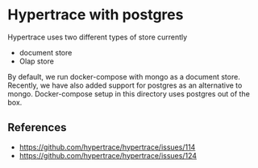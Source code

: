 # Hypertrace with postgres
Hypertrace uses two different types of store currently
- document store
- Olap store

By default, we run docker-compose with mongo as a document store. Recently, we have also added support for postgres as an alternative to mongo.
Docker-compose setup in this directory uses postgres out of the box.

## References
- https://github.com/hypertrace/hypertrace/issues/114
- https://github.com/hypertrace/hypertrace/issues/124